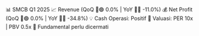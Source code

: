 📊 SMCB Q1 2025
📈 Revenue (QoQ 🔼🟢 0.0% | YoY 🔻🔴 -11.0%)
💰 Net Profit (QoQ 🔼🟢 0.0% | YoY 🔻🔴 -34.8%)
💡 Cash Operasi: Positif
🧮 Valuasi: PER 10x | PBV 0.5x
🧱 Fundamental perlu dicermati
